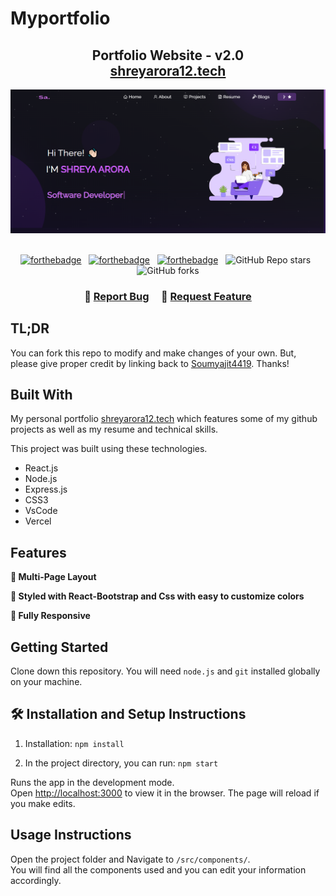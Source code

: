 # Myportfolio

<h2 align="center">
  Portfolio Website - v2.0<br/>
  <a href="https://shreyarora12.netlify.app/" target="_blank">shreyarora12.tech</a>
</h2>
<div align="center">
  <img alt="Demo" src="./Images/readme-img.PNG" />
</div>

<br/>

<center>

[![forthebadge](https://forthebadge.com/images/badges/built-with-love.svg)](https://forthebadge.com) &nbsp;
[![forthebadge](https://forthebadge.com/images/badges/made-with-javascript.svg)](https://forthebadge.com) &nbsp;
[![forthebadge](https://forthebadge.com/images/badges/open-source.svg)](https://forthebadge.com) &nbsp;
![GitHub Repo stars](https://img.shields.io/github/stars/soumyajit4419/Myportfolio?color=red&logo=github&style=for-the-badge) &nbsp;
![GitHub forks](https://img.shields.io/github/forks/soumyajit4419/Myportfolio?color=red&logo=github&style=for-the-badge)

</center>

<h3 align="center">
    🔹
    <a href="https://github.com/arorashreya1200@gmail.com/Myportfolio/issues">Report Bug</a> &nbsp; &nbsp;
    🔹
    <a href="https://github.com/arorashreya1200@gmail.com/Myportfolio/issues">Request Feature</a>
</h3>

## TL;DR

You can fork this repo to modify and make changes of your own. But, please give proper credit by linking back to [Soumyajit4419](https://github.com/soumyajit4419/Portfolio). Thanks!

## Built With

My personal portfolio <a href="https://shreyarora12.netlify.app/" target="_blank">shreyarora12.tech</a> which features some of my github projects as well as my resume and technical skills.<br/>

This project was built using these technologies.

- React.js
- Node.js
- Express.js
- CSS3
- VsCode
- Vercel

## Features

**📖 Multi-Page Layout**

**🎨 Styled with React-Bootstrap and Css with easy to customize colors**

**📱 Fully Responsive**

## Getting Started

Clone down this repository. You will need `node.js` and `git` installed globally on your machine.

## 🛠 Installation and Setup Instructions

1. Installation: `npm install`

2. In the project directory, you can run: `npm start`

Runs the app in the development mode.\
Open [http://localhost:3000](http://localhost:3000) to view it in the browser.
The page will reload if you make edits.

## Usage Instructions

Open the project folder and Navigate to `/src/components/`. <br/>
You will find all the components used and you can edit your information accordingly.
